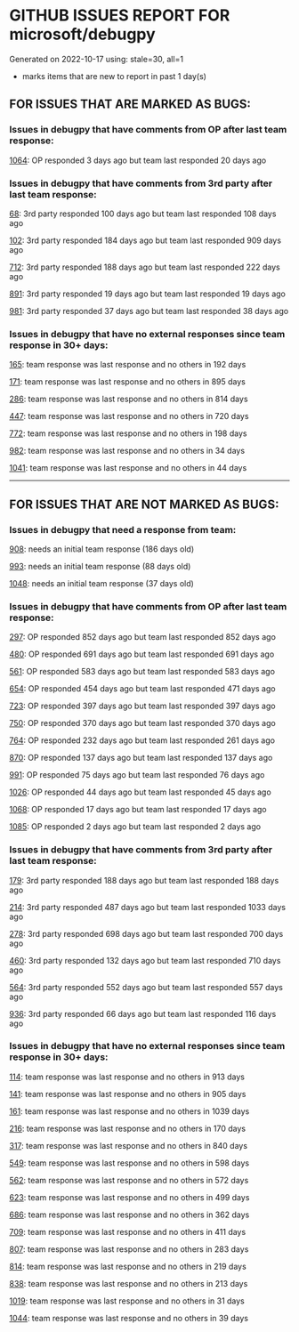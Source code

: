 
# GITHUB ISSUES REPORT FOR microsoft/debugpy


Generated on 2022-10-17 using: stale=30, all=1


* marks items that are new to report in past 1 day(s)


## FOR ISSUES THAT ARE MARKED AS BUGS:


### Issues in debugpy that have comments from OP after last team response:


  [1064](https://github.com/microsoft/debugpy/issues/1064 "debugpy sometimes fails to start up"): OP responded 3 days ago but team last responded 20 days ago

### Issues in debugpy that have comments from 3rd party after last team response:


  [68](https://github.com/microsoft/debugpy/issues/68 "Attach to local process not working in VS Code on Windows with venv "): 3rd party responded 100 days ago but team last responded 108 days ago

  [102](https://github.com/microsoft/debugpy/issues/102 "Gunicorn: Attach to Process Id Error - Timed out waiting for debug server to connect"): 3rd party responded 184 days ago but team last responded 909 days ago

  [712](https://github.com/microsoft/debugpy/issues/712 "notification like &quot;Failed launch debugger for child process xxxx&quot;."): 3rd party responded 188 days ago but team last responded 222 days ago

  [891](https://github.com/microsoft/debugpy/issues/891 "Error: Server[1] disconnected unexpectedly when typing anything in the Python debug console while debugging"): 3rd party responded 19 days ago but team last responded 19 days ago

  [981](https://github.com/microsoft/debugpy/issues/981 "&quot;repr was slow&quot; warning is modal in Visual Studio"): 3rd party responded 37 days ago but team last responded 38 days ago

### Issues in debugpy that have no external responses since team response in 30+ days:


  [165](https://github.com/microsoft/debugpy/issues/165 "Entry points aren't being found while test debugging"): team response was last response and no others in 192 days

  [171](https://github.com/microsoft/debugpy/issues/171 "Ctrl+C causes KeyboardInterrupt inside pydevd"): team response was last response and no others in 895 days

  [286](https://github.com/microsoft/debugpy/issues/286 "Attach to local process assumes i386 architecture? "): team response was last response and no others in 814 days

  [447](https://github.com/microsoft/debugpy/issues/447 "Running `breakpoint()` in the watch causes buggy behaviour"): team response was last response and no others in 720 days

  [772](https://github.com/microsoft/debugpy/issues/772 "CXXABI requirement"): team response was last response and no others in 198 days

  [982](https://github.com/microsoft/debugpy/issues/982 "Error &quot;Server[pid=x] is already being debugged&quot;"): team response was last response and no others in 34 days

  [1041](https://github.com/microsoft/debugpy/issues/1041 "Breakpoints on secondary threads don't trigger when using PyQt5"): team response was last response and no others in 44 days

---

## FOR ISSUES THAT ARE NOT MARKED AS BUGS:


### Issues in debugpy that need a response from team:


  [908](https://github.com/microsoft/debugpy/issues/908 "Create persistent custom commands"): needs an initial team response (186 days old)

  [993](https://github.com/microsoft/debugpy/issues/993 "add support for thread names for non python threads "): needs an initial team response (88 days old)

  [1048](https://github.com/microsoft/debugpy/issues/1048 "Support for eventlet"): needs an initial team response (37 days old)

### Issues in debugpy that have comments from OP after last team response:


  [297](https://github.com/microsoft/debugpy/issues/297 "Could a disable_attach API available?"): OP responded 852 days ago but team last responded 852 days ago

  [480](https://github.com/microsoft/debugpy/issues/480 "Error message for embedded python adapter timeout"): OP responded 691 days ago but team last responded 691 days ago

  [561](https://github.com/microsoft/debugpy/issues/561 "Treat mapped files as my code"): OP responded 583 days ago but team last responded 583 days ago

  [654](https://github.com/microsoft/debugpy/issues/654 "Support for supportsLoadedSourcesRequest"): OP responded 454 days ago but team last responded 471 days ago

  [723](https://github.com/microsoft/debugpy/issues/723 "Provide public API to attach debugger in excepthook and see unhandled exception"): OP responded 397 days ago but team last responded 397 days ago

  [750](https://github.com/microsoft/debugpy/issues/750 "Support PEP 582 (__pypackages__) for just-my-code and user-uncaught exceptions"): OP responded 370 days ago but team last responded 370 days ago

  [764](https://github.com/microsoft/debugpy/issues/764 "Problems with python in VSC, eg. not working logs and pathlib and importlib.util"): OP responded 232 days ago but team last responded 261 days ago

  [870](https://github.com/microsoft/debugpy/issues/870 "Provide APIs to stop listening / stop debugger"): OP responded 137 days ago but team last responded 137 days ago

  [991](https://github.com/microsoft/debugpy/issues/991 "Allow throwing exceptions in the debugger"): OP responded 75 days ago but team last responded 76 days ago

  [1026](https://github.com/microsoft/debugpy/issues/1026 "Debugger sometimes looks stuck with embedded interpreter"): OP responded 44 days ago but team last responded 45 days ago

  [1068](https://github.com/microsoft/debugpy/issues/1068 "When debugging python code, the computer freezes for a few seconds, which are followed by BSOD"): OP responded 17 days ago but team last responded 17 days ago

  [1085](https://github.com/microsoft/debugpy/issues/1085 "Return scope metadata on ScopesRequest"): OP responded 2 days ago but team last responded 2 days ago

### Issues in debugpy that have comments from 3rd party after last team response:


  [179](https://github.com/microsoft/debugpy/issues/179 "Build native binaries on ci and distribute those."): 3rd party responded 188 days ago but team last responded 188 days ago

  [214](https://github.com/microsoft/debugpy/issues/214 "Step-back / Time Travel Debugging"): 3rd party responded 487 days ago but team last responded 1033 days ago

  [278](https://github.com/microsoft/debugpy/issues/278 "When ungrouped, list and dict variables have inconvenient sort order"): 3rd party responded 698 days ago but team last responded 700 days ago

  [460](https://github.com/microsoft/debugpy/issues/460 "Cannot Attach again after disconnect"): 3rd party responded 132 days ago but team last responded 710 days ago

  [564](https://github.com/microsoft/debugpy/issues/564 "Ignore &quot;justMyCode&quot; flag when doing a step into target"): 3rd party responded 552 days ago but team last responded 557 days ago

  [936](https://github.com/microsoft/debugpy/issues/936 "Cannot remote debug Python through SSH"): 3rd party responded 66 days ago but team last responded 116 days ago

### Issues in debugpy that have no external responses since team response in 30+ days:


  [114](https://github.com/microsoft/debugpy/issues/114 "repr () not used in window displays (Issue #1661 continued)"): team response was last response and no others in 913 days

  [141](https://github.com/microsoft/debugpy/issues/141 "redirect input on debug"): team response was last response and no others in 905 days

  [161](https://github.com/microsoft/debugpy/issues/161 "Support the equivalent of Autos in VS"): team response was last response and no others in 1039 days

  [216](https://github.com/microsoft/debugpy/issues/216 "Launch VSCode via PYTHONBREAKPOINT and Python 3.7's breakpoint() function."): team response was last response and no others in 170 days

  [317](https://github.com/microsoft/debugpy/issues/317 "Make variable order for dict keys configurable"): team response was last response and no others in 840 days

  [549](https://github.com/microsoft/debugpy/issues/549 "timeout or cancelling of debugpy.connect call"): team response was last response and no others in 598 days

  [562](https://github.com/microsoft/debugpy/issues/562 "Add support for terminateThreads request."): team response was last response and no others in 572 days

  [623](https://github.com/microsoft/debugpy/issues/623 "Improve logging of loading of native library (used to set tracing to all threads)"): team response was last response and no others in 499 days

  [686](https://github.com/microsoft/debugpy/issues/686 "Debug inline values shows values twice"): team response was last response and no others in 362 days

  [709](https://github.com/microsoft/debugpy/issues/709 "Support pyside6 (without frame-eval mode)"): team response was last response and no others in 411 days

  [807](https://github.com/microsoft/debugpy/issues/807 "VS Code IDE Freezes on Remote Breakpoint"): team response was last response and no others in 283 days

  [814](https://github.com/microsoft/debugpy/issues/814 "Provide a way to notify users of where a RecursionError happens"): team response was last response and no others in 219 days

  [838](https://github.com/microsoft/debugpy/issues/838 "Debug output and watches don't use custom repr()/str() for long strings?"): team response was last response and no others in 213 days

  [1019](https://github.com/microsoft/debugpy/issues/1019 "justMyCode warning message is at the wrong level, not always accurate"): team response was last response and no others in 31 days

  [1044](https://github.com/microsoft/debugpy/issues/1044 "Attach to process takes a long time"): team response was last response and no others in 39 days
